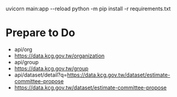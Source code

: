 uvicorn main:app --reload
python -m pip install -r requirements.txt
# Prepare to Do
- api/org
 - https://data.kcg.gov.tw/organization
- api/group
 - https://data.kcg.gov.tw/group
- api/dataset/detail?q=https://data.kcg.gov.tw/dataset/estimate-committee-propose
 - https://data.kcg.gov.tw/dataset/estimate-committee-propose